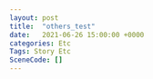 ```yaml
---
layout: post
title:  "others_test"
date:   2021-06-26 15:00:00 +0000
categories: Etc
Tags: Story Etc
SceneCode: []
---
```

